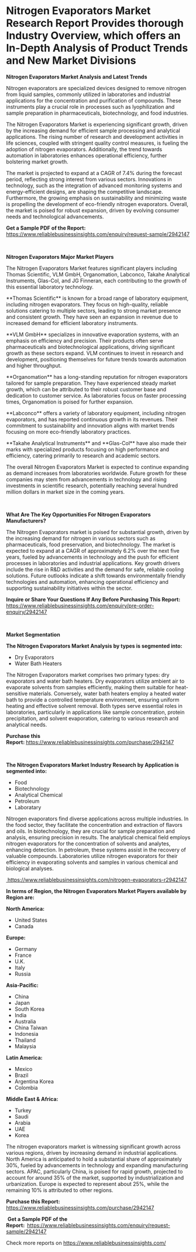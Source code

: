 <p><h1>Nitrogen Evaporators Market Research Report Provides thorough Industry Overview, which offers an In-Depth Analysis of Product Trends and New Market Divisions</h1></p><p><strong>Nitrogen Evaporators Market Analysis and Latest Trends</strong></p>
<p><p>Nitrogen evaporators are specialized devices designed to remove nitrogen from liquid samples, commonly utilized in laboratories and industrial applications for the concentration and purification of compounds. These instruments play a crucial role in processes such as lyophilization and sample preparation in pharmaceuticals, biotechnology, and food industries. </p><p>The Nitrogen Evaporators Market is experiencing significant growth, driven by the increasing demand for efficient sample processing and analytical applications. The rising number of research and development activities in life sciences, coupled with stringent quality control measures, is fueling the adoption of nitrogen evaporators. Additionally, the trend towards automation in laboratories enhances operational efficiency, further bolstering market growth.</p><p>The market is projected to expand at a CAGR of 7.4% during the forecast period, reflecting strong interest from various sectors. Innovations in technology, such as the integration of advanced monitoring systems and energy-efficient designs, are shaping the competitive landscape. Furthermore, the growing emphasis on sustainability and minimizing waste is propelling the development of eco-friendly nitrogen evaporators. Overall, the market is poised for robust expansion, driven by evolving consumer needs and technological advancements.</p></p>
<p><strong>Get a Sample PDF of the Report:&nbsp;</strong> <a href="https://www.reliablebusinessinsights.com/enquiry/request-sample/2942147?utm_campaign=2983&utm_medium=2&utm_source=Github&utm_content=ia&utm_term=15032025&utm_id=nitrogen-evaporators">https://www.reliablebusinessinsights.com/enquiry/request-sample/2942147</a></p>
<p>&nbsp;</p>
<p><strong>Nitrogen Evaporators Major Market Players</strong></p>
<p><p>The Nitrogen Evaporators Market features significant players including Thomas Scientific, VLM GmbH, Organomation, Labconco, Takahe Analytical Instruments, Glas-Col, and JG Finneran, each contributing to the growth of this essential laboratory technology.</p><p>**Thomas Scientific** is known for a broad range of laboratory equipment, including nitrogen evaporators. They focus on high-quality, reliable solutions catering to multiple sectors, leading to strong market presence and consistent growth. They have seen an expansion in revenue due to increased demand for efficient laboratory instruments.</p><p>**VLM GmbH** specializes in innovative evaporation systems, with an emphasis on efficiency and precision. Their products often serve pharmaceuticals and biotechnological applications, driving significant growth as these sectors expand. VLM continues to invest in research and development, positioning themselves for future trends towards automation and higher throughput.</p><p>**Organomation** has a long-standing reputation for nitrogen evaporators tailored for sample preparation. They have experienced steady market growth, which can be attributed to their robust customer base and dedication to customer service. As laboratories focus on faster processing times, Organomation is poised for further expansion.</p><p>**Labconco** offers a variety of laboratory equipment, including nitrogen evaporators, and has reported continuous growth in its revenues. Their commitment to sustainability and innovation aligns with market trends focusing on more eco-friendly laboratory practices.</p><p>**Takahe Analytical Instruments** and **Glas-Col** have also made their marks with specialized products focusing on high performance and efficiency, catering primarily to research and academic sectors.</p><p>The overall Nitrogen Evaporators Market is expected to continue expanding as demand increases from laboratories worldwide. Future growth for these companies may stem from advancements in technology and rising investments in scientific research, potentially reaching several hundred million dollars in market size in the coming years.</p></p>
<p>&nbsp;</p>
<p><strong>What Are The Key Opportunities For Nitrogen Evaporators Manufacturers?</strong></p>
<p><p>The Nitrogen Evaporators market is poised for substantial growth, driven by the increasing demand for nitrogen in various sectors such as pharmaceuticals, food preservation, and biotechnology. The market is expected to expand at a CAGR of approximately 6.2% over the next five years, fueled by advancements in technology and the push for efficient processes in laboratories and industrial applications. Key growth drivers include the rise in R&D activities and the demand for safe, reliable cooling solutions. Future outlooks indicate a shift towards environmentally friendly technologies and automation, enhancing operational efficiency and supporting sustainability initiatives within the sector.</p></p>
<p><strong>Inquire or Share Your Questions If Any Before Purchasing This Report:</strong> <a href="https://www.reliablebusinessinsights.com/enquiry/pre-order-enquiry/2942147?utm_campaign=2983&utm_medium=2&utm_source=Github&utm_content=ia&utm_term=15032025&utm_id=nitrogen-evaporators">https://www.reliablebusinessinsights.com/enquiry/pre-order-enquiry/2942147</a></p>
<p>&nbsp;</p>
<p><strong>Market Segmentation</strong></p>
<p><strong>The Nitrogen Evaporators Market Analysis by types is segmented into:</strong></p>
<p><ul><li>Dry Evaporators</li><li>Water Bath Heaters</li></ul></p>
<p><p>The Nitrogen Evaporators market comprises two primary types: dry evaporators and water bath heaters. Dry evaporators utilize ambient air to evaporate solvents from samples efficiently, making them suitable for heat-sensitive materials. Conversely, water bath heaters employ a heated water bath to provide a controlled temperature environment, ensuring uniform heating and effective solvent removal. Both types serve essential roles in laboratories, particularly in applications like sample concentration, protein precipitation, and solvent evaporation, catering to various research and analytical needs.</p></p>
<p><strong>Purchase this Report:&nbsp;</strong><a href="https://www.reliablebusinessinsights.com/purchase/2942147?utm_campaign=2983&utm_medium=2&utm_source=Github&utm_content=ia&utm_term=15032025&utm_id=nitrogen-evaporators">https://www.reliablebusinessinsights.com/purchase/2942147</a></p>
<p>&nbsp;</p>
<p><strong>The Nitrogen Evaporators Market Industry Research by Application is segmented into:</strong></p>
<p><ul><li>Food</li><li>Biotechnology</li><li>Analytical Chemical</li><li>Petroleum</li><li>Laboratary</li></ul></p>
<p><p>Nitrogen evaporators find diverse applications across multiple industries. In the food sector, they facilitate the concentration and extraction of flavors and oils. In biotechnology, they are crucial for sample preparation and analysis, ensuring precision in results. The analytical chemical field employs nitrogen evaporators for the concentration of solvents and analytes, enhancing detection. In petroleum, these systems assist in the recovery of valuable compounds. Laboratories utilize nitrogen evaporators for their efficiency in evaporating solvents and samples in various chemical and biological analyses.</p></p>
<p><a href="https://www.reliablebusinessinsights.com/nitrogen-evaporators-r2942147?utm_campaign=2983&utm_medium=2&utm_source=Github&utm_content=ia&utm_term=15032025&utm_id=nitrogen-evaporators">&nbsp;https://www.reliablebusinessinsights.com/nitrogen-evaporators-r2942147</a></p>
<p><strong>In terms of Region, the Nitrogen Evaporators Market Players available by Region are:</strong></p>
<p>
    <p> <strong> North America: </strong>
        <ul>
            <li>United States</li>
            <li>Canada</li>
        </ul>
        </p> 
    <p> <strong> Europe: </strong>
        <ul>
            <li>Germany</li>
            <li>France</li>
            <li>U.K.</li>
            <li>Italy</li>
            <li>Russia</li>
        </ul>
        </p> 
    <p> <strong> Asia-Pacific: </strong>
        <ul>
            <li>China</li>
            <li>Japan</li>
            <li>South Korea</li>
            <li>India</li>
            <li>Australia</li>
            <li>China Taiwan</li>
            <li>Indonesia</li>
            <li>Thailand</li>
            <li>Malaysia</li>
        </ul>
        </p> 
    <p> <strong> Latin America: </strong>
        <ul>
            <li>Mexico</li>
            <li>Brazil</li>
            <li>Argentina Korea</li>
            <li>Colombia</li>
        </ul>
        </p> 
    <p> <strong> Middle East & Africa: </strong>
        <ul>
            <li>Turkey</li>
            <li>Saudi</li>
            <li>Arabia</li>
            <li>UAE</li>
            <li>Korea</li>
        </ul>
    </p>
    </p>
<p><p>The nitrogen evaporators market is witnessing significant growth across various regions, driven by increasing demand in industrial applications. North America is anticipated to hold a substantial share of approximately 30%, fueled by advancements in technology and expanding manufacturing sectors. APAC, particularly China, is poised for rapid growth, projected to account for around 35% of the market, supported by industrialization and urbanization. Europe is expected to represent about 25%, while the remaining 10% is attributed to other regions.</p></p>
<p><strong>Purchase this Report: </strong><a href="https://www.reliablebusinessinsights.com/purchase/2942147?utm_campaign=2983&utm_medium=2&utm_source=Github&utm_content=ia&utm_term=15032025&utm_id=nitrogen-evaporators">https://www.reliablebusinessinsights.com/purchase/2942147</a></p>
<p>&nbsp;<strong>Get a Sample PDF of the Report:&nbsp;&nbsp;</strong><a href="https://www.reliablebusinessinsights.com/enquiry/request-sample/2942147?utm_campaign=2983&utm_medium=2&utm_source=Github&utm_content=ia&utm_term=15032025&utm_id=nitrogen-evaporators">https://www.reliablebusinessinsights.com/enquiry/request-sample/2942147</a></p>
<p><strong></strong></p>
<p>Check more reports on <a href="https://www.reliablebusinessinsights.com/?utm_campaign=2983&utm_medium=2&utm_source=Github&utm_content=ia&utm_term=15032025&utm_id=nitrogen-evaporators">https://www.reliablebusinessinsights.com/</a></p>